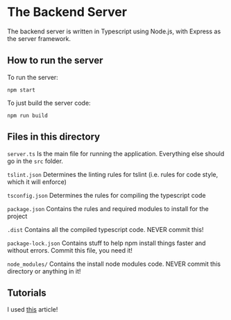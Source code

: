# The Backend Server

The backend server is written in Typescript using Node.js, with Express as the server framework.

## How to run the server

To run the server:

```
npm start
```

To just build the server code:

```
npm run build
```

## Files in this directory

`server.ts` Is the main file for running the application. Everything else should go in the `src` folder.

`tslint.json` Determines the linting rules for tslint (i.e. rules for code style, which it will enforce)

`tsconfig.json` Determines the rules for compiling the typescript code

`package.json` Contains the rules and required modules to install for the project

`.dist` Contains all the compiled typescript code. NEVER commit this!

`package-lock.json` Contains stuff to help npm install things faster and without errors. Commit this file, you need it!

`node_modules/` Contains the install node modules code. NEVER commit this directory or anything in it!

## Tutorials

I used [this](https://scotch.io/tutorials/setting-up-a-node-project-with-typescript) article!

